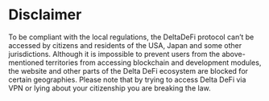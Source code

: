 # Disclaimer

To be compliant with the local regulations, the DeltaDeFi protocol can’t be accessed by citizens and residents of the USA, Japan and some other jurisdictions. Although it is impossible to prevent users from the above-mentioned territories from accessing blockchain and development modules, the website and other parts of the Delta DeFi ecosystem are blocked for certain geographies. Please note that by trying to access Delta DeFi via VPN or lying about your citizenship you are breaking the law.
